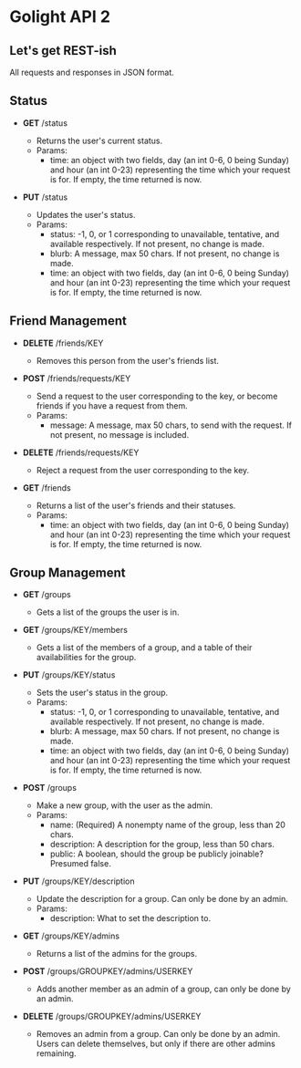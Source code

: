 # Golight API 2
## Let's get REST-ish
All requests and responses in JSON format.

## Status
* __GET__ /status
  * Returns the user's current status.
  * Params:
    * time: an object with two fields, day (an int 0-6, 0 being Sunday) and hour (an int 0-23) representing the time 
    which your request is for. If empty, the time returned is now.

* __PUT__ /status
  * Updates the user's status.
  * Params:
    * status: -1, 0, or 1 corresponding to unavailable, tentative, and available respectively. If not present, no change
    is made.
    * blurb: A message, max 50 chars. If not present, no change is made.
    * time: an object with two fields, day (an int 0-6, 0 being Sunday) and hour (an int 0-23) representing the time 
    which your request is for. If empty, the time returned is now.

## Friend Management
* __DELETE__ /friends/KEY
  * Removes this person from the user's friends list.
  
* __POST__ /friends/requests/KEY
  * Send a request to the user corresponding to the key, or become friends if you have a request from them.
  * Params:
    * message: A message, max 50 chars, to send with the request. If not present, no message is included.

* __DELETE__ /friends/requests/KEY
  * Reject a request from the user corresponding to the key.

* __GET__ /friends
  * Returns a list of the user's friends and their statuses.
  * Params:
    * time: an object with two fields, day (an int 0-6, 0 being Sunday) and hour (an int 0-23) representing the time 
    which your request is for. If empty, the time returned is now.

## Group Management
* __GET__ /groups
  * Gets a list of the groups the user is in.

* __GET__ /groups/KEY/members
  * Gets a list of the members of a group, and a table of their availabilities for the group.

* __PUT__ /groups/KEY/status
  * Sets the user's status in the group.
  * Params:
    * status: -1, 0, or 1 corresponding to unavailable, tentative, and available respectively. If not present, no change
    is made.
    * blurb: A message, max 50 chars. If not present, no change is made.
    * time: an object with two fields, day (an int 0-6, 0 being Sunday) and hour (an int 0-23) representing the time 
    which your request is for. If empty, the time returned is now.

* __POST__ /groups
  * Make a new group, with the user as the admin.
  * Params:
    * name: (Required) A nonempty name of the group, less than 20 chars.
    * description: A description for the group, less than 50 chars.
    * public: A boolean, should the group be publicly joinable? Presumed false.

* __PUT__ /groups/KEY/description
  * Update the description for a group. Can only be done by an admin.
  * Params:
    * description: What to set the description to.

* __GET__ /groups/KEY/admins
  * Returns a list of the admins for the groups.

* __POST__ /groups/GROUPKEY/admins/USERKEY
  * Adds another member as an admin of a group, can only be done by an admin.

* __DELETE__ /groups/GROUPKEY/admins/USERKEY
  * Removes an admin from a group. Can only be done by an admin. Users can delete themselves, but only if there are
  other admins remaining.